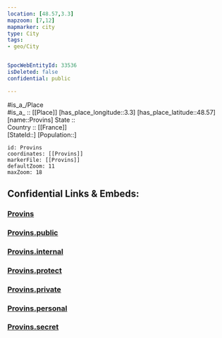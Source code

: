 ```yaml
---
location: [48.57,3.3] 
mapzoom: [7,12] 
mapmarker: city 
type: City
tags:
- geo/City


SpocWebEntityId: 33536
isDeleted: false
confidential: public

---
```

#is_a_/Place  
#is_a_ :: [[Place]] 
[has_place_longitude::3.3] 
[has_place_latitude::48.57] 
[name::Provins] 
State ::  
Country :: [[France]]  
[StateId::] 
[Population::] 



```leaflet
id: Provins
coordinates: [[Provins]] 
markerFile: [[Provins]] 
defaultZoom: 11 
maxZoom: 18
```


## Confidential Links & Embeds: 

### [Provins](/_Standards/Earth/Continent/Europe/Europe~West/France/regions~France/Île-de-France/departments~Île-de-France/Seine-et-Marne/communes~Seine-et-Marne/Provins/cities~Provins/Provins.md) 

### [Provins.public](/_public/Earth/Continent/Europe/Europe~West/France/regions~France/Île-de-France/departments~Île-de-France/Seine-et-Marne/communes~Seine-et-Marne/Provins/cities~Provins/Provins.public.md) 

### [Provins.internal](/_internal/Earth/Continent/Europe/Europe~West/France/regions~France/Île-de-France/departments~Île-de-France/Seine-et-Marne/communes~Seine-et-Marne/Provins/cities~Provins/Provins.internal.md) 

### [Provins.protect](/_protect/Earth/Continent/Europe/Europe~West/France/regions~France/Île-de-France/departments~Île-de-France/Seine-et-Marne/communes~Seine-et-Marne/Provins/cities~Provins/Provins.protect.md) 

### [Provins.private](/_private/Earth/Continent/Europe/Europe~West/France/regions~France/Île-de-France/departments~Île-de-France/Seine-et-Marne/communes~Seine-et-Marne/Provins/cities~Provins/Provins.private.md) 

### [Provins.personal](/_personal/Earth/Continent/Europe/Europe~West/France/regions~France/Île-de-France/departments~Île-de-France/Seine-et-Marne/communes~Seine-et-Marne/Provins/cities~Provins/Provins.personal.md) 

### [Provins.secret](/_secret/Earth/Continent/Europe/Europe~West/France/regions~France/Île-de-France/departments~Île-de-France/Seine-et-Marne/communes~Seine-et-Marne/Provins/cities~Provins/Provins.secret.md)

